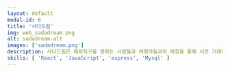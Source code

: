 ```yaml
---
layout: default
modal-id: 6
title: '사다드림'
img: web_sadadream.png
alt: sadadream-alt
images: ['sadadream.png']
description: 사다드림은 해외직구를 원하는 사람들과 여행자들과의 매칭을 통해 서로 거래하는 웹사이트입니다.<br>대학교에서 졸업작품으로 만들었던 프로젝트입니다. 4명에서 구현했으며 저는 주로 프론트앤드를 담당하였습니다.
skills: [ 'React', 'JavaScript', 'express', 'Mysql' ]
---
```

